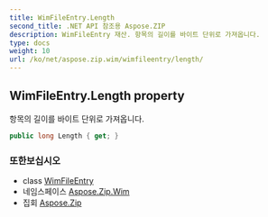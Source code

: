 ```yaml
---
title: WimFileEntry.Length
second_title: .NET API 참조용 Aspose.ZIP
description: WimFileEntry 재산. 항목의 길이를 바이트 단위로 가져옵니다.
type: docs
weight: 10
url: /ko/net/aspose.zip.wim/wimfileentry/length/
---
```

## WimFileEntry.Length property

항목의 길이를 바이트 단위로 가져옵니다.

```csharp
public long Length { get; }
```

### 또한보십시오

* class [WimFileEntry](../)
* 네임스페이스 [Aspose.Zip.Wim](../../wimfileentry/)
* 집회 [Aspose.Zip](../../../)



